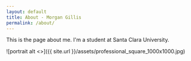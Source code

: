 ```yaml
---
layout: default
title: About - Morgan Gillis
permalink: /about/
---
```


This is the page about me. I'm a student at Santa Clara University.

![portrait alt <>]({{ site.url }}/assets/professional_square_1000x1000.jpg)
